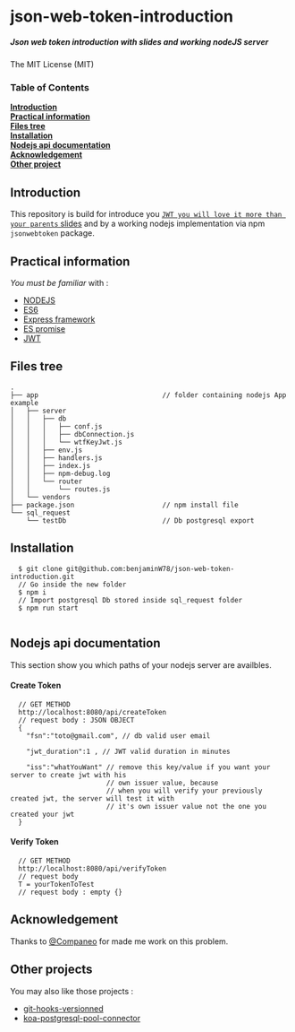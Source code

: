 # **json-web-token-introduction**
##### Json web token introduction with slides and working nodeJS server

The MIT License (MIT)

### Table of Contents
**[Introduction](#introduction)**  
**[Practical information](#practical-information)**  
**[Files tree](#files-tree)**  
**[Installation](#installation)**  
**[Nodejs api documentation](#nodejs-api-documentation)**  
**[Acknowledgement](#acknowledgement)**  
**[Other project](#other-project)**  

## **Introduction**
  This repository is build for introduce you [```JWT you will love it more than your parents``` slides](http://slides.com/ben080989/deck/fullscreen) and by a working nodejs implementation via npm `jsonwebtoken` package.
  
## **Practical information** 
 *You must be familiar* with :  
 - [NODEJS](https://nodejs.org/en/)
 - [ES6](https://developer.mozilla.org/en-US/docs/Web/JavaScript/Reference/Statements/function*)
 - [Express framework](https://github.com/koajs/joi-router) 
 - [ES promise](https://developer.mozilla.org/en-US/docs/Web/JavaScript/Reference/Global_Objects/Promise)
 - [JWT](https://jwt.io/)

## **Files tree** 
```
.
├── app                               // folder containing nodejs App example
│   ├── server
│   │   ├── db
│   │   │   ├── conf.js
│   │   │   ├── dbConnection.js
│   │   │   └── wtfKeyJwt.js
│   │   ├── env.js
│   │   ├── handlers.js
│   │   ├── index.js
│   │   ├── npm-debug.log
│   │   └── router
│   │       └── routes.js
│   └── vendors
├── package.json                      // npm install file
└── sql_request                   
    └── testDb                        // Db postgresql export

```

## **Installation** 

```shell
  $ git clone git@github.com:benjaminW78/json-web-token-introduction.git
  // Go inside the new folder
  $ npm i
  // Import postgresql Db stored inside sql_request folder
  $ npm run start
  
```

## **Nodejs api documentation** 
This section show you which paths of your nodejs server are availbles.
#### **Create Token**
```
  // GET METHOD 
  http://localhost:8080/api/createToken
  // request body : JSON OBJECT
  {
    "fsn":"toto@gmail.com", // db valid user email
    
    "jwt_duration":1 , // JWT valid duration in minutes
    
    "iss":"whatYouWant" // remove this key/value if you want your server to create jwt with his
                        // own issuer value, because
                        // when you will verify your previously created jwt, the server will test it with 
                        // it's own issuer value not the one you created your jwt 
  }
```

#### **Verify Token**
```
  // GET METHOD 
  http://localhost:8080/api/verifyToken
  // request body 
  T = yourTokenToTest
  // request body : empty {}
```

## Acknowledgement
 Thanks to [@Companeo](https://github.com/Companeo) for made me work on  this problem.
 
## Other projects
 You may also like those projects : 
 
 - [git-hooks-versionned](https://github.com/benjaminW78/git-hooks-versionned)
 - [koa-postgresql-pool-connector](https://github.com/benjaminW78/koa-postgresql-pool-connector)
